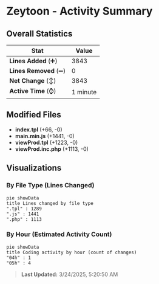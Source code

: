 # Zeytoon - Activity Summary 

## Overall Statistics

| Stat                   | Value                                                             |
| ---------------------- | ----------------------------------------------------------------- |
| **Lines Added** (➕)   | 3843                                          |
| **Lines Removed** (➖) | 0                                        |
| **Net Change** (↕)    | 3843                |
| **Active Time** (⌚)   | 1 minute |


## Modified Files
- **index.tpl** (+66, -0)
- **main.min.js** (+1441, -0)
- **viewProd.tpl** (+1223, -0)
- **viewProd.inc.php** (+1113, -0)

## Visualizations

### By File Type (Lines Changed)

```mermaid
pie showData
title Lines changed by file type
".tpl" : 1289
".js" : 1441
".php" : 1113
```

### By Hour (Estimated Activity Count)

```mermaid
pie showData
title Coding activity by hour (count of changes)
"04h" : 1
"05h" : 4
```


> **Last Updated:** 3/24/2025, 5:20:50 AM